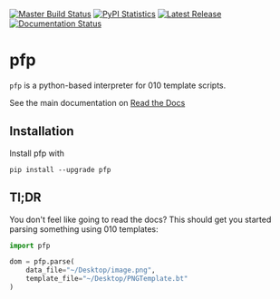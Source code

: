 [![Master Build Status](https://travis-ci.org/d0c-s4vage/pfp.svg?branch=master)](https://travis-ci.org/d0c-s4vage/pfp)
[![PyPI Statistics](https://img.shields.io/pypi/dm/pfp)](https://pypistats.org/packages/pfp)
[![Latest Release](https://img.shields.io/pypi/v/pfp)](https://pypi.python.org/pypi/pfp/)
[![Documentation Status](https://readthedocs.org/projects/pfp/badge/?version=latest)](https://pfp.readthedocs.io/en/latest/)

# pfp

`pfp` is a python-based interpreter for 010 template scripts.

See the main documentation on [Read the Docs](http://pfp.readthedocs.org/en/latest/)

## Installation

Install pfp with

	pip install --upgrade pfp

## Tl;DR

You don't feel like going to read the docs? This should get you
started parsing something using 010 templates:

```python
import pfp

dom = pfp.parse(
	data_file="~/Desktop/image.png",
	template_file="~/Desktop/PNGTemplate.bt"
)
```
